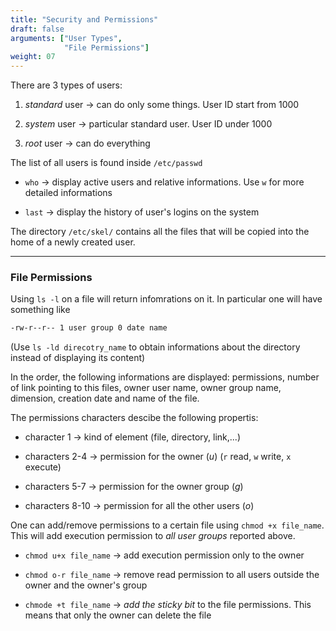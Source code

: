 ```yaml
---
title: "Security and Permissions"
draft: false
arguments: ["User Types",
            "File Permissions"]
weight: 07
---
```


There are 3 types of users: 

1. _standard_ user &rarr; can do only some things. User ID start from 1000

2. _system_ user &rarr; particular standard user. User ID under 1000

3. _root_ user &rarr; can do everything

The list of all users is found inside `/etc/passwd`

- `who` &rarr; display active users and relative informations. Use `w` for more detailed informations

- `last` &rarr; display the history of user's logins on the system

The directory `/etc/skel/` contains all the files that will be copied into the home of a newly created user.

* * *

### File Permissions

Using `ls -l` on a file will return infomrations on it. In particular one will have something like

```bash
-rw-r--r-- 1 user group 0 date name
```

(Use `ls -ld direcotry_name` to obtain informations about the directory instead of displaying its content)

In the order, the following informations are displayed: permissions, number of link pointing to this files, owner user name, owner group name, dimension, creation date and name of the file.

The permissions characters descibe the following propertis:

- character 1 &rarr; kind of element (file, directory, link,...)

- characters 2-4 &rarr; permission for the owner (_u_) (`r` read, `w` write, `x` execute)

- characters 5-7 &rarr; permission for the owner group (_g_)

- characters 8-10 &rarr; permission for all the other users (_o_)

One can add/remove permissions to a certain file using `chmod +x file_name`. This will add execution permission to _all user groups_ reported above.

- `chmod u+x file_name` &rarr; add execution permission only to the owner

- `chmod o-r file_name` &rarr; remove read permission to all users outside the owner and the owner's group

- `chmode +t file_name` &rarr; _add the sticky bit_ to the file permissions. This means that only the owner can delete the file